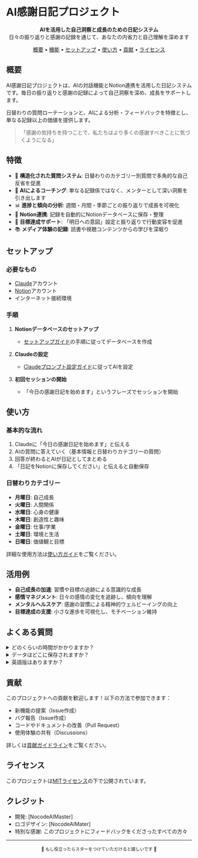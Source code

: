 # AI感謝日記プロジェクト

<p align="center">
  <b>AIを活用した自己洞察と成長のための日記システム</b><br>
  日々の振り返りと感謝の記録を通じて、あなたの内省力と自己理解を深めます
</p>

<p align="center">
  <a href="#概要">概要</a> •
  <a href="#機能">機能</a> •
  <a href="#セットアップ">セットアップ</a> •
  <a href="#使い方">使い方</a> •
  <a href="#貢献">貢献</a> •
  <a href="#ライセンス">ライセンス</a>
</p>

## 概要

AI感謝日記プロジェクトは、AIの対話機能とNotion連携を活用した日記システムです。毎日の振り返りと感謝の記録によって自己洞察を深め、成長をサポートします。

日替わりの質問ローテーションと、AIによる分析・フィードバックを特徴とし、単なる記録以上の価値を提供します。

> 「感謝の気持ちを持つことで、私たちはより多くの感謝すべきことに気づくようになる」

## 特徴

- 🧠 **構造化された質問システム**: 日替わりのカテゴリー別質問で多角的な自己反省を促進
- 🤖 **AIによるコーチング**: 単なる記録係ではなく、メンターとして深い洞察を引き出します
- 📊 **進捗と傾向の分析**: 週間・月間・季節ごとの振り返りで成長を可視化
- 📝 **Notion連携**: 記録を自動的にNotionデータベースに保存・整理
- 🎯 **目標達成サポート**: 「明日への意図」設定と振り返りで行動変容を促進
- 📚 **メディア体験の記録**: 読書や視聴コンテンツからの学びを深堀り

## セットアップ

### 必要なもの
- [Claude](https://claude.ai/)アカウント
- [Notion](https://www.notion.so/)アカウント
- インターネット接続環境

### 手順

1. **Notionデータベースのセットアップ**
   - [セットアップガイド](docs/notion-setup.md)の手順に従ってデータベースを作成

2. **Claudeの設定**
   - [Claudeプロンプト設定ガイド](docs/claude-setup.md)に従ってAIを設定

3. **初回セッションの開始**
   - 「今日の感謝日記を始めます」というフレーズでセッションを開始

## 使い方

### 基本的な流れ

1. Claudeに「今日の感謝日記を始めます」と伝える
2. AIの質問に答えていく（基本情報と日替わりカテゴリーの質問）
3. 回答が終わるとAIが日記としてまとめる
4. 「日記をNotionに保存してください」と伝えると自動保存

### 日替わりカテゴリー

- **月曜日**: 自己成長
- **火曜日**: 人間関係
- **水曜日**: 心身の健康
- **木曜日**: 創造性と趣味
- **金曜日**: 仕事/学業
- **土曜日**: 環境と生活
- **日曜日**: 価値観と目標

詳細な使用方法は[使い方ガイド](docs/usage-guide.md)をご覧ください。

## 活用例

- **自己成長の加速**: 習慣や目標の追跡による意識的な成長
- **感情マネジメント**: 日々の感情の変化を追跡し、傾向を理解
- **メンタルヘルスケア**: 感謝の習慣による精神的ウェルビーイングの向上
- **目標達成の支援**: 小さな進歩を可視化し、モチベーション維持

## よくある質問

<details>
<summary>どのくらいの時間がかかりますか？</summary>
通常のセッションは10〜15分程度です。慣れてくると短縮できますが、深い内省のためにはゆっくり時間をかけることをおすすめします。
</details>

<details>
<summary>データはどこに保存されますか？</summary>
すべてのデータはあなたのNotion内に保存されます。AIはデータを保持しません。
</details>

<details>
<summary>英語版はありますか？</summary>
現在は日本語版のみの提供ですが、将来的に英語版の提供も検討しています。
</details>

## 貢献

このプロジェクトへの貢献を歓迎します！以下の方法で参加できます：

- 新機能の提案（Issue作成）
- バグ報告（Issue作成）
- コードやドキュメントの改善（Pull Request）
- 使用体験の共有（Discussions）

詳しくは[貢献ガイドライン](CONTRIBUTING.md)をご覧ください。

## ライセンス

このプロジェクトは[MITライセンス](LICENSE)の下で公開されています。

## クレジット

- 開発: [NocodeAIMaster]
- ロゴデザイン: [NocodeAIMater]
- 特別な感謝: このプロジェクトにフィードバックをくださったすべての方々

---

<p align="center">
  <sub>🌟 もし役立ったらスターをつけていただけると嬉しいです 🌟</sub>
</p>

